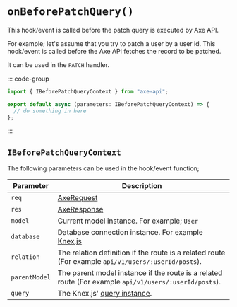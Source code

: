 # `onBeforePatchQuery()`

This hook/event is called before the patch query is executed by Axe API.

For example; let's assume that you try to patch a user by a user id. This hook/event is called before the Axe API fetches the record to be patched.

It can be used in the `PATCH` handler.

::: code-group

```ts [app/v1/Hooks/User/onBeforePatchQuery.ts]
import { IBeforePatchQueryContext } from "axe-api";

export default async (parameters: IBeforePatchQueryContext) => {
  // do something in here
};
```

:::

## `IBeforePatchQueryContext`

The following parameters can be used in the hook/event function;

| Parameter     | Description                                                                                                                             |
| ------------- | --------------------------------------------------------------------------------------------------------------------------------------- |
| `req`         | [AxeRequest](/reference/axe-request)                                                                                                    |
| `res`         | [AxeResponse](/reference/axe-response)                                                                                                  |
| `model`       | Current model instance. For example; `User`                                                                                             |
| `database`    | Database connection instance. For example <a href="http://knexjs.org/#Installation-client" target="_blank" rel="noreferrer">Knex.js</a> |
| `relation`    | The relation definition if the route is a related route (For example `api/v1/users/:userId/posts`).                                     |
| `parentModel` | The parent model instance if the route is a related route (For example `api/v1/users/:userId/posts`).                                   |
| `query`       | The Knex.js' <a href="http://knexjs.org/#Builder-wheres" target="_blank" rel="noreferrer">query instance</a>.                           |
